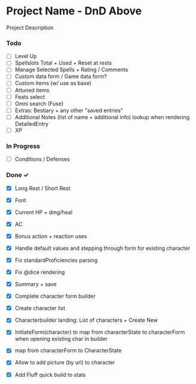 # Project Name - DnD Above

Project Description

### Todo

- [ ] Level Up  
- [ ] Spellslots Total + Used + Reset at rests  
- [ ] Manage Selected Spells + Rating / Comments  
- [ ] Custom data form / Game data form?  
- [ ] Custom items (w/ use as base)  
- [ ] Attuned items  
- [ ] Feats select  
- [ ] Omni search (Fuse)  
- [ ] Extras: Bestiary + any other "saved entries"  
- [ ] Additional Notes (list of name + additional info) lookup when rendering DetailedEntry  
- [ ] XP  

### In Progress

- [ ] Conditions / Defenses  

### Done ✓

- [x] Long Rest / Short Rest  
- [x] Font  
- [x] Current HP + dmg/heal  
- [x] AC  
- [x] Bonus action + reaction uses  
- [x] Handle default values and stepping through form for existing character  
- [x] Fix standardProficiencies parsing  
- [x] Fix @dice rendering  
- [x] Summary + save  
- [x] Complete character form builder  
- [x] Create character list  
- [x] Characterbuilder landing: List of characters + Create New  
- [x] InitiateForm(character) to map from characterState to characterForm when opening existing char in builder  
- [x] map from characterForm to CharacterState  
- [x] Allow to add picture (by url) to character  
- [x] Add Fluff quick build to stats  

